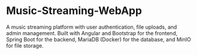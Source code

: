 # Music-Streaming-WebApp
A music streaming platform with user authentication, file uploads, and admin management. Built with Angular and Bootstrap for the frontend, Spring Boot for the backend, MariaDB (Docker) for the database, and MinIO for file storage.
